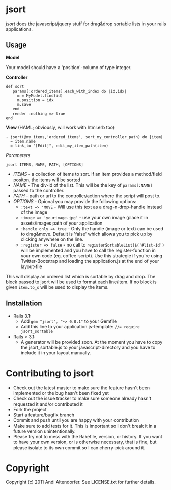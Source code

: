 jsort
=====

_jsort_ does the javascript/jquery stuff for drag&drop sortable lists in your rails applications.


Usage
-----

**Model**

  Your model should have a 'position'-column of type integer.

**Controller**


    def sort
       params[:ordered_items].each_with_index do |id,idx|
         m = MyModel.find(id)
         m.position = idx
         m.save
       end
       render :nothing => true
    end


**View** (HAML; obviously, will work with html.erb too)


    - jsort(@my_items,'ordered_items', sort_my_controller_path) do |item|
      = item.name
      = link_to "[Edit]", edit_my_item_path(item)

_Parameters_

  `jsort ITEMS, NAME, PATH, [OPTIONS]`
  
  * *ITEMS* - a collection of items to sort. If an item provides a method/field positon, the items will be sorted
  * *NAME* - The div-id of the list. This will be the key of `params[:NAME]` passed to the controller.
  * *PATH* - path or url to the controller/action where the script will post to.
  * *OPTIONS* - Opional you may provide the following options:
    * `:text => 'MOVE` - Will use this text as a drag-n-drop-handle instead of the image
    * `:image => 'yourimage.jpg'` - use your own image (place it in assets/images path of your application
    * `:handle_only => true` - Only the handle (image or text) can be used to drag&move. Default is 'false' which allows you to pick up by clicking anywhere on the line.
    * `:register => false` - no call to `registerSortableList($('#list-id')` will be implemented and you have to call the register-function in your own code (eg. coffee-script). Use this strategie if you're using Twitter-Bootstrap and loading the application.js at the end of your layout-file
  


This will display an ordered list which is sortable by drag and drop.
The block passed to jsort will be used to format each line/item. If no block is
given `item.to_s` will be used to display the items.


Installation
------------

 * Rails 3.1:
   * Add `gem "jsort", "~> 0.0.1"` to your Gemfile
   * Add this line to your application.js-template: `//= require jsort_sortable`
 * Rails < 3.1:
   * A generator will be provided soon. At the moment you have to copy the jsort_sortable.js to your javascript-directory and you have to include it in your layout manually.


Contributing to jsort
=====================
 
  * Check out the latest master to make sure the feature hasn't been implemented or the bug hasn't been fixed yet
  * Check out the issue tracker to make sure someone already hasn't requested it and/or contributed it
  * Fork the project
  * Start a feature/bugfix branch
  * Commit and push until you are happy with your contribution
  * Make sure to add tests for it. This is important so I don't break it in a future version unintentionally.
  * Please try not to mess with the Rakefile, version, or history. If you want to have your own version, or is otherwise necessary, that is fine, but please isolate to its own commit so I can cherry-pick around it.

Copyright
=========

Copyright (c) 2011 Andi Altendorfer. See LICENSE.txt for
further details.

